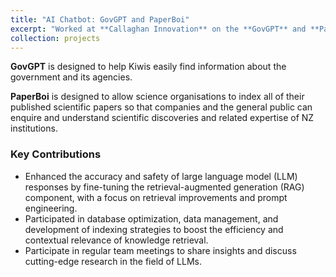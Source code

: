```yaml
---
title: "AI Chatbot: GovGPT and PaperBoi"
excerpt: "Worked at **Callaghan Innovation** on the **GovGPT** and **PaperBoi** (Science-Paper Conversational Agent) projects, 2024-2025"
collection: projects
---
```



**GovGPT** is designed to help Kiwis easily find information about the government and its agencies.

**PaperBoi** is designed to allow science organisations to index all of their published scientific papers so that companies and the general public can enquire and understand scientific discoveries and related expertise of NZ institutions.


### Key Contributions  
- Enhanced the accuracy and safety of large language model (LLM) responses by fine-tuning the retrieval-augmented generation (RAG) component, with a focus on retrieval improvements and prompt engineering.
- Participated in database optimization, data management, and development of indexing strategies to boost the efficiency and contextual relevance of knowledge retrieval.
- Participate in regular team meetings to share insights and discuss cutting-edge research in the field of LLMs.


